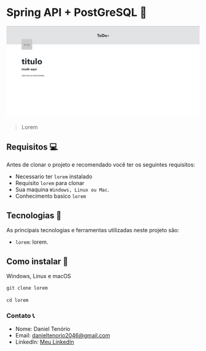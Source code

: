 # Spring API + PostGreSQL 🐘

<img src="./img-project/img-project.png" alt="img-project" />

> Lorem

## Requisitos 💻

Antes de clonar o projeto e recomendado você ter os seguintes requisitos:

-   Necessario ter `lorem` instalado
-   Requisito `lorem` para clonar
-   Sua maquina `Windows, Linux ou Mac`.
-   Conhecimento basico `lorem`

## Tecnologias 🚀

As principais tecnologias e ferramentas utilizadas neste projeto são:

-   `lorem`: lorem.

## Como instalar 🚀

Windows, Linux e macOS

```
git clone lorem

cd lorem
```

### Contato 📞

-   Nome: Daniel Tenório
-   Email: danieltenorio2046@gmail.com
-   LinkedIn: [Meu LinkedIn](https://www.linkedin.com/in/daniel-tenório-6471b0244/)
